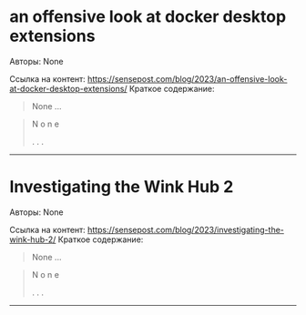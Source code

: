 # an offensive look at docker desktop extensions

Авторы: 
None

Ссылка на контент: 
https://sensepost.com/blog/2023/an-offensive-look-at-docker-desktop-extensions/
Краткое содержание: 

<blockquote>
None   ...   
</blockquote>
<blockquote>
N
o
n
e
 
 
 
.
.
.
 
 
 
</blockquote>

---

# Investigating the Wink Hub 2

Авторы: 
None

Ссылка на контент: 
https://sensepost.com/blog/2023/investigating-the-wink-hub-2/
Краткое содержание: 

<blockquote>
None   ...   
</blockquote>
<blockquote>
N
o
n
e
 
 
 
.
.
.
 
 
 
</blockquote>

---

